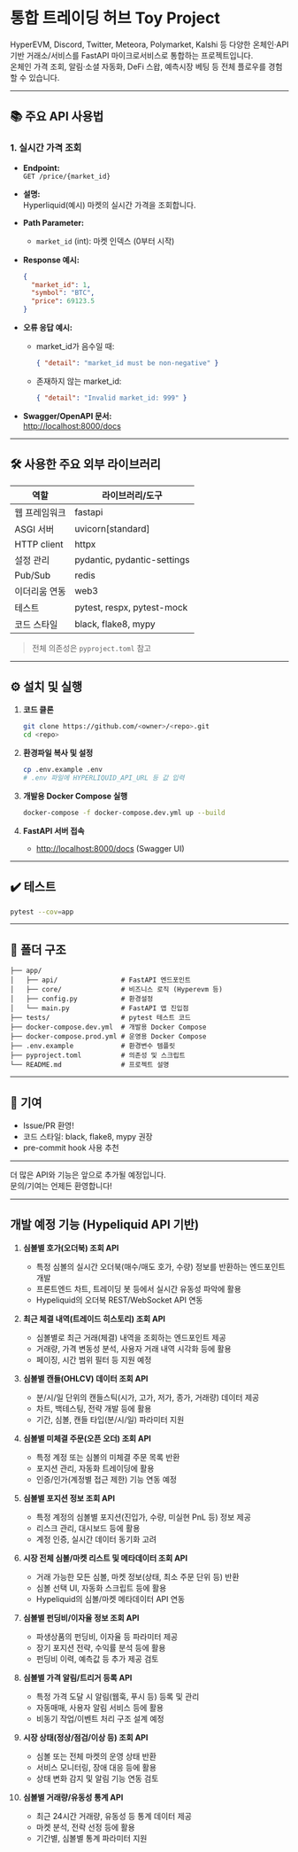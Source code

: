 # 통합 트레이딩 허브 Toy Project

HyperEVM, Discord, Twitter, Meteora, Polymarket, Kalshi 등 다양한 온체인·API 기반 거래소/서비스를 FastAPI 마이크로서비스로 통합하는 프로젝트입니다.  
온체인 가격 조회, 알림·소셜 자동화, DeFi 스왑, 예측시장 베팅 등 전체 플로우를 경험할 수 있습니다.

---

## 📚 주요 API 사용법

### 1. 실시간 가격 조회

- **Endpoint:**  
  `GET /price/{market_id}`

- **설명:**  
  Hyperliquid(예시) 마켓의 실시간 가격을 조회합니다.

- **Path Parameter:**  
  - `market_id` (int): 마켓 인덱스 (0부터 시작)

- **Response 예시:**
  ```json
  {
    "market_id": 1,
    "symbol": "BTC",
    "price": 69123.5
  }
  ```

- **오류 응답 예시:**
  - market_id가 음수일 때:
    ```json
    { "detail": "market_id must be non-negative" }
    ```
  - 존재하지 않는 market_id:
    ```json
    { "detail": "Invalid market_id: 999" }
    ```

- **Swagger/OpenAPI 문서:**  
  [http://localhost:8000/docs](http://localhost:8000/docs)

---

## 🛠️ 사용한 주요 외부 라이브러리

| 역할            | 라이브러리/도구         |
|----------------|------------------------|
| 웹 프레임워크   | fastapi                |
| ASGI 서버      | uvicorn[standard]      |
| HTTP client    | httpx                  |
| 설정 관리      | pydantic, pydantic-settings |
| Pub/Sub        | redis                  |
| 이더리움 연동  | web3                   |
| 테스트         | pytest, respx, pytest-mock |
| 코드 스타일    | black, flake8, mypy    |

> 전체 의존성은 `pyproject.toml` 참고

---

## ⚙️ 설치 및 실행

1. **코드 클론**
    ```sh
    git clone https://github.com/<owner>/<repo>.git
    cd <repo>
    ```

2. **환경파일 복사 및 설정**
    ```sh
    cp .env.example .env
    # .env 파일에 HYPERLIQUID_API_URL 등 값 입력
    ```

3. **개발용 Docker Compose 실행**
    ```sh
    docker-compose -f docker-compose.dev.yml up --build
    ```

4. **FastAPI 서버 접속**
    - [http://localhost:8000/docs](http://localhost:8000/docs) (Swagger UI)

---

## ✔️ 테스트

```sh
pytest --cov=app
```

---

## 📁 폴더 구조

```
├── app/
│   ├── api/                # FastAPI 엔드포인트
│   ├── core/               # 비즈니스 로직 (Hyperevm 등)
│   ├── config.py           # 환경설정
│   └── main.py             # FastAPI 앱 진입점
├── tests/                  # pytest 테스트 코드
├── docker-compose.dev.yml  # 개발용 Docker Compose
├── docker-compose.prod.yml # 운영용 Docker Compose
├── .env.example            # 환경변수 템플릿
├── pyproject.toml          # 의존성 및 스크립트
└── README.md               # 프로젝트 설명
```

---

## 🤝 기여

- Issue/PR 환영!  
- 코드 스타일: black, flake8, mypy 권장  
- pre-commit hook 사용 추천

---

더 많은 API와 기능은 앞으로 추가될 예정입니다.  
문의/기여는 언제든 환영합니다!

---

## 개발 예정 기능 (Hypeliquid API 기반)

1. **심볼별 호가(오더북) 조회 API**
   - 특정 심볼의 실시간 오더북(매수/매도 호가, 수량) 정보를 반환하는 엔드포인트 개발
   - 프론트엔드 차트, 트레이딩 봇 등에서 실시간 유동성 파악에 활용
   - Hypeliquid의 오더북 REST/WebSocket API 연동

2. **최근 체결 내역(트레이드 히스토리) 조회 API**
   - 심볼별로 최근 거래(체결) 내역을 조회하는 엔드포인트 제공
   - 거래량, 가격 변동성 분석, 사용자 거래 내역 시각화 등에 활용
   - 페이징, 시간 범위 필터 등 지원 예정

3. **심볼별 캔들(OHLCV) 데이터 조회 API**
   - 분/시/일 단위의 캔들스틱(시가, 고가, 저가, 종가, 거래량) 데이터 제공
   - 차트, 백테스팅, 전략 개발 등에 활용
   - 기간, 심볼, 캔들 타입(분/시/일) 파라미터 지원

4. **심볼별 미체결 주문(오픈 오더) 조회 API**
   - 특정 계정 또는 심볼의 미체결 주문 목록 반환
   - 포지션 관리, 자동화 트레이딩에 활용
   - 인증/인가(계정별 접근 제한) 기능 연동 예정

5. **심볼별 포지션 정보 조회 API**
   - 특정 계정의 심볼별 포지션(진입가, 수량, 미실현 PnL 등) 정보 제공
   - 리스크 관리, 대시보드 등에 활용
   - 계정 인증, 실시간 데이터 동기화 고려

6. **시장 전체 심볼/마켓 리스트 및 메타데이터 조회 API**
   - 거래 가능한 모든 심볼, 마켓 정보(상태, 최소 주문 단위 등) 반환
   - 심볼 선택 UI, 자동화 스크립트 등에 활용
   - Hypeliquid의 심볼/마켓 메타데이터 API 연동

7. **심볼별 펀딩비/이자율 정보 조회 API**
   - 파생상품의 펀딩비, 이자율 등 파라미터 제공
   - 장기 포지션 전략, 수익률 분석 등에 활용
   - 펀딩비 이력, 예측값 등 추가 제공 검토

8. **심볼별 가격 알림/트리거 등록 API**
   - 특정 가격 도달 시 알림(웹훅, 푸시 등) 등록 및 관리
   - 자동매매, 사용자 알림 서비스 등에 활용
   - 비동기 작업/이벤트 처리 구조 설계 예정

9. **시장 상태(정상/점검/이상 등) 조회 API**
   - 심볼 또는 전체 마켓의 운영 상태 반환
   - 서비스 모니터링, 장애 대응 등에 활용
   - 상태 변화 감지 및 알림 기능 연동 검토

10. **심볼별 거래량/유동성 통계 API**
    - 최근 24시간 거래량, 유동성 등 통계 데이터 제공
    - 마켓 분석, 전략 선정 등에 활용
    - 기간별, 심볼별 통계 파라미터 지원